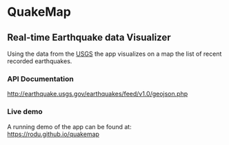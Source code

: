 # QuakeMap

## Real-time Earthquake data Visualizer

Using the data from the [USGS](http://earthquake.usgs.gov/earthquakes/) the app visualizes on a map the list of recent recorded earthquakes.

### API Documentation

http://earthquake.usgs.gov/earthquakes/feed/v1.0/geojson.php

### Live demo

A running demo of the app can be found at: https://rodu.github.io/quakemap

